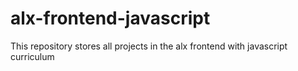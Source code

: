# alx-frontend-javascript
This repository stores all projects in the alx frontend with javascript curriculum
